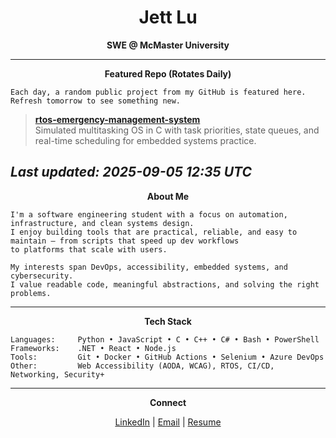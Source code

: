 <!-- README.md for Jett Lu -->

<h1 align="center">Jett Lu</h1>

<p align="center">
  <strong>SWE @ McMaster University</strong><br>
</p>

<hr>

<p align="center">
  <strong>Featured Repo (Rotates Daily)</strong><br>
</p>

```text
Each day, a random public project from my GitHub is featured here.
Refresh tomorrow to see something new.
```

> **[rtos-emergency-management-system](https://github.com/Jett-Lu/rtos-emergency-management-system)**  
Simulated multitasking OS in C with task priorities, state queues, and real-time scheduling for embedded systems practice.

_Last updated: 2025-09-05 12:35 UTC_
---

<p align="center">
  <strong>About Me</strong><br>
</p>

```text
I'm a software engineering student with a focus on automation, infrastructure, and clean systems design.
I enjoy building tools that are practical, reliable, and easy to maintain — from scripts that speed up dev workflows
to platforms that scale with users.

My interests span DevOps, accessibility, embedded systems, and cybersecurity. 
I value readable code, meaningful abstractions, and solving the right problems.
```

---
<p align="center">
  <strong>Tech Stack</strong><br>
</p>

```text
Languages:     Python • JavaScript • C • C++ • C# • Bash • PowerShell
Frameworks:    .NET • React • Node.js
Tools:         Git • Docker • GitHub Actions • Selenium • Azure DevOps
Other:         Web Accessibility (AODA, WCAG), RTOS, CI/CD, Networking, Security+
```
---

<p align="center">
  <strong>Connect</strong><br>
</p>

<p align="center">
  <a href="https://www.linkedin.com/in/jett-lu">LinkedIn</a> |
  <a href="mailto:jett@example.com">Email</a> |
  <a href="Resume-JettLu.pdf">Resume</a>
</p>
